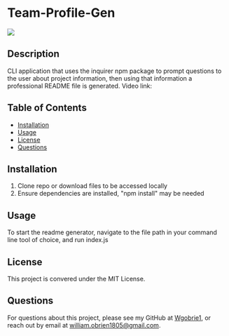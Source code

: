 # Team-Profile-Gen
![](https://img.shields.io/badge/license-MIT%20License-blue?style=flat-square)
## Description
CLI application that uses the inquirer npm package to prompt questions to the user about project information, then using that information a professional README file is generated.
Video link:
## Table of Contents
* [Installation](#installation)
* [Usage](#usage)
* [License](#license)
* [Questions](#questions)

## Installation
1. Clone repo or download files to be accessed locally
2. Ensure dependencies are installed, "npm install" may be needed

## Usage
To start the readme generator, navigate to the file path in your command line tool of choice, and run index.js

## License
This project is convered under the MIT License.

## Questions
For questions about this project, please see my GitHub at [Wgobrie1](https://github.com/Wgobrie1), or reach out by email at william.obrien1805@gmail.com.
